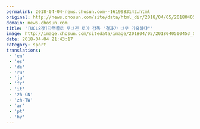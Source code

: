 ```yaml
---
permalink: 2018-04-04-news.chosun.com--1619983142.html
original: http://news.chosun.com/site/data/html_dir/2018/04/05/2018040500471.html
domain: news.chosun.com
title: '[UCL8강]자책골로 무너진 로마 감독 "결과가 너무 가혹하다"'
image: http://image.chosun.com/sitedata/image/201804/05/2018040500453_0.jpg
date: 2018-04-04 21:43:17
category: sport
translations: 
 - 'en'
 - 'es'
 - 'de'
 - 'ru'
 - 'ja'
 - 'fr'
 - 'it'
 - 'zh-CN'
 - 'zh-TW'
 - 'ar'
 - 'pt'
 - 'hy'
---
```


